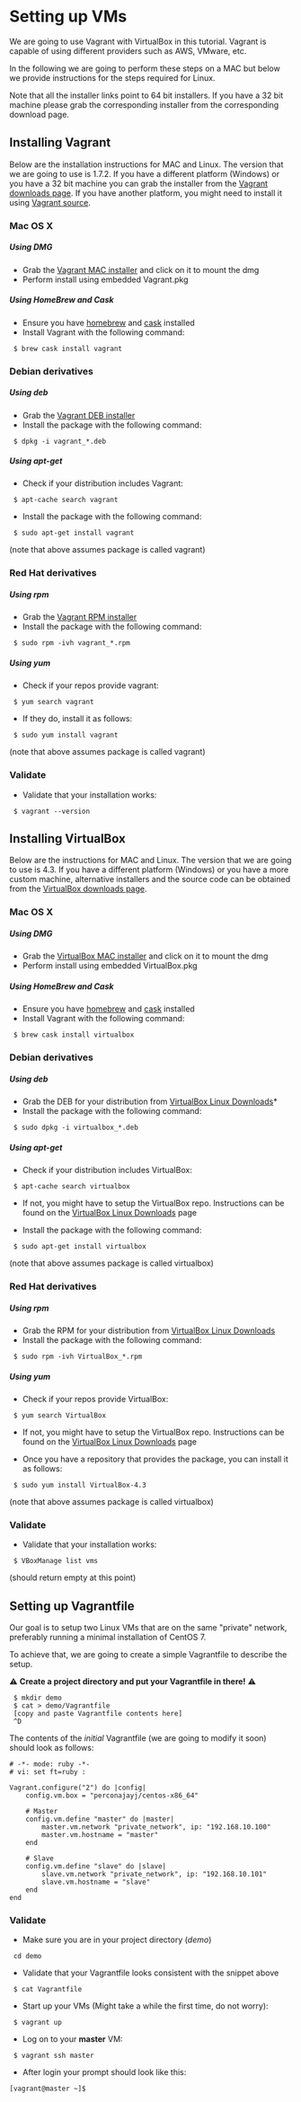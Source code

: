 [homebrew]: http://brew.sh/
[cask]: http://caskroom.io/

[Vagrant downloads page]: http://www.vagrantup.com/downloads
[Vagrant source]: https://github.com/mitchellh/vagrant
[Vagrant MAC installer]: https://dl.bintray.com/mitchellh/vagrant/vagrant_1.7.2.dmg
[Vagrant DEB installer]: https://dl.bintray.com/mitchellh/vagrant/vagrant_1.7.2_x86_64.deb
[Vagrant RPM installer]: https://dl.bintray.com/mitchellh/vagrant/vagrant_1.7.2_x86_64.rpm

[VirtualBox downloads page]: https://www.virtualbox.org/wiki/Downloads
[VirtualBox MAC installer]: http://download.virtualbox.org/virtualbox/4.3.24/VirtualBox-4.3.24-98716-OSX.dmg
[VirtualBox Linux Downloads]: https://www.virtualbox.org/wiki/Linux_Downloads


# Setting up VMs


We are going to use Vagrant with VirtualBox in this tutorial. Vagrant is capable of using different providers such as AWS, VMware, etc.  

In the following we are going to perform these steps on a MAC but below we provide instructions for the steps required for Linux.  

Note that all the installer links point to 64 bit installers. If you have a 32 bit machine please grab the corresponding installer from the corresponding download page.

## Installing Vagrant 

Below are the installation instructions for MAC and Linux. The version that we are going to use is 1.7.2. If you have a different platform (Windows) or you have a 32 bit machine you can grab the installer from the [Vagrant downloads page]. If you have another platform, you might need to install it using [Vagrant source].



### Mac OS X


##### Using DMG

* Grab the [Vagrant MAC installer] and click on it to mount the dmg
* Perform install using embedded Vagrant.pkg

##### Using HomeBrew and Cask

* Ensure you have [homebrew] and [cask] installed  
* Install Vagrant with the following command:   

```
 $ brew cask install vagrant
```

### Debian derivatives

##### Using deb
* Grab the [Vagrant DEB installer]
* Install the package with the following command:  

```
 $ dpkg -i vagrant_*.deb
```

##### Using apt-get
* Check if your distribution includes Vagrant:  

```
 $ apt-cache search vagrant
```
  
* Install the package with the following command:  

```
 $ sudo apt-get install vagrant
```

  (note that above assumes package is called vagrant)


### Red Hat derivatives

##### Using rpm
* Grab the [Vagrant RPM installer]
* Install the package with the following command:  

```
 $ sudo rpm -ivh vagrant_*.rpm
```

##### Using yum

* Check if your repos provide vagrant:  

```
 $ yum search vagrant
``` 
  
* If they do, install it as follows:  

```
 $ sudo yum install vagrant
```
  
  (note that above assumes package is called vagrant)

### Validate

* Validate that your installation works:  

```
 $ vagrant --version
```


## Installing VirtualBox

Below are the instructions for MAC and Linux. The version that we are going to use is 4.3. If you have a different platform (Windows) or you have a more custom machine, alternative installers and the source code can be obtained from the [VirtualBox downloads page]. 

### Mac OS X


##### Using DMG

* Grab the [VirtualBox MAC installer] and click on it to mount the dmg
* Perform install using embedded VirtualBox.pkg

##### Using HomeBrew and Cask

* Ensure you have [homebrew] and [cask] installed  
* Install Vagrant with the following command:   

```
 $ brew cask install virtualbox
```  

### Debian derivatives

##### Using deb
* Grab the DEB for your distribution from [VirtualBox Linux Downloads]* 
* Install the package with the following command:  

```
 $ sudo dpkg -i virtualbox_*.deb
``` 

##### Using apt-get
* Check if your distribution includes VirtualBox:  

```
 $ apt-cache search virtualbox
```

* If not, you might have to setup the VirtualBox repo. Instructions can be found on the [VirtualBox Linux Downloads] page
  
* Install the package with the following command:  

```
 $ sudo apt-get install virtualbox
``` 

  (note that above assumes package is called virtualbox)


### Red Hat derivatives

##### Using rpm
* Grab the RPM for your distribution from [VirtualBox Linux Downloads]
* Install the package with the following command:  

```
 $ sudo rpm -ivh VirtualBox_*.rpm
```

##### Using yum

* Check if your repos provide VirtualBox:  

```
 $ yum search VirtualBox
```

* If not, you might have to setup the VirtualBox repo. Instructions can be found on the [VirtualBox Linux Downloads] page
  
* Once you have a repository that provides the package, you can install it as follows:  

```
 $ sudo yum install VirtualBox-4.3
``` 
  
  (note that above assumes package is called virtualbox)

### Validate

* Validate that your installation works:  

```
 $ VBoxManage list vms
``` 
  
  (should return empty at this point)

## Setting up Vagrantfile

Our goal is to setup two Linux VMs that are on the same "private" network, preferably running a minimal installation of CentOS 7.

To achieve that, we are going to create a simple Vagrantfile to describe the setup.

:warning: **Create a project directory and put your Vagrantfile in there!** :warning:

```
 $ mkdir demo
 $ cat > demo/Vagrantfile
 [copy and paste Vagrantfile contents here]
 ^D
````

The contents of the *initial* Vagrantfile (we are going to modify it soon) should look as follows:

```
# -*- mode: ruby -*-
# vi: set ft=ruby :

Vagrant.configure("2") do |config|
    config.vm.box = "perconajayj/centos-x86_64"

    # Master
    config.vm.define "master" do |master|
        master.vm.network "private_network", ip: "192.168.10.100"
        master.vm.hostname = "master"
    end

    # Slave
    config.vm.define "slave" do |slave|
        slave.vm.network "private_network", ip: "192.168.10.101"
        slave.vm.hostname = "slave"
    end
end
```

### Validate

* Make sure you are in your project directory (*demo*)

```
 cd demo
```

* Validate that your Vagrantfile looks consistent with the snippet above     

```
 $ cat Vagrantfile
```
  
* Start up your VMs (Might take a while the first time, do not worry):

```
 $ vagrant up
``` 

* Log on to your **master** VM:  

```
 $ vagrant ssh master
```
  
* After login your prompt should look like this:  

```
[vagrant@master ~]$
```
